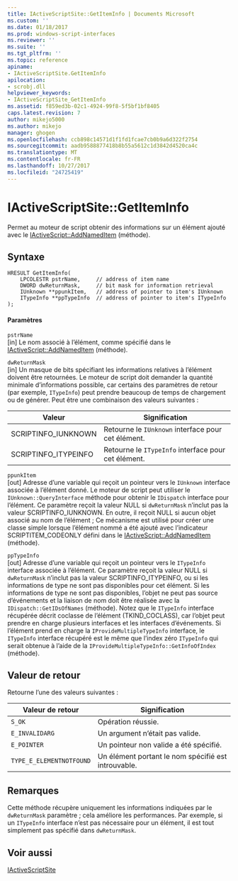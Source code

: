 ```yaml
---
title: IActiveScriptSite::GetItemInfo | Documents Microsoft
ms.custom: ''
ms.date: 01/18/2017
ms.prod: windows-script-interfaces
ms.reviewer: ''
ms.suite: ''
ms.tgt_pltfrm: ''
ms.topic: reference
apiname:
- IActiveScriptSite.GetItemInfo
apilocation:
- scrobj.dll
helpviewer_keywords:
- IActiveScriptSite_GetItemInfo
ms.assetid: f859ed3b-02c1-4924-99f8-5f5bf1bf8405
caps.latest.revision: 7
author: mikejo5000
ms.author: mikejo
manager: ghogen
ms.openlocfilehash: ccb898c14571d1f1fd1fcae7cb0b9a6d322f2754
ms.sourcegitcommit: aadb9588877418b8b55a5612c1d3842d4520ca4c
ms.translationtype: MT
ms.contentlocale: fr-FR
ms.lasthandoff: 10/27/2017
ms.locfileid: "24725419"
---
```

# <a name="iactivescriptsitegetiteminfo"></a>IActiveScriptSite::GetItemInfo
Permet au moteur de script obtenir des informations sur un élément ajouté avec le [IActiveScript::AddNamedItem](../../winscript/reference/iactivescript-addnameditem.md) (méthode).  
  
## <a name="syntax"></a>Syntaxe  
  
```  
HRESULT GetItemInfo(  
    LPCOLESTR pstrName,     // address of item name  
    DWORD dwReturnMask,     // bit mask for information retrieval  
    IUnknown **ppunkItem,   // address of pointer to item's IUnknown  
    ITypeInfo **ppTypeInfo  // address of pointer to item's ITypeInfo  
);  
```  
  
#### <a name="parameters"></a>Paramètres  
 `pstrName`  
 [in] Le nom associé à l’élément, comme spécifié dans le [IActiveScript::AddNamedItem](../../winscript/reference/iactivescript-addnameditem.md) (méthode).  
  
 `dwReturnMask`  
 [in] Un masque de bits spécifiant les informations relatives à l’élément doivent être retournées. Le moteur de script doit demander la quantité minimale d’informations possible, car certains des paramètres de retour (par exemple, `ITypeInfo`) peut prendre beaucoup de temps de chargement ou de générer. Peut être une combinaison des valeurs suivantes :  
  
|Valeur|Signification|  
|-----------|-------------|  
|SCRIPTINFO_IUNKNOWN|Retourne le `IUnknown` interface pour cet élément.|  
|SCRIPTINFO_ITYPEINFO|Retourne le `ITypeInfo` interface pour cet élément.|  
  
 `ppunkItem`  
 [out] Adresse d’une variable qui reçoit un pointeur vers le `IUnknown` interface associée à l’élément donné. Le moteur de script peut utiliser le `IUnknown::QueryInterface` méthode pour obtenir le `IDispatch` interface pour l’élément. Ce paramètre reçoit la valeur NULL si `dwReturnMask` n’inclut pas la valeur SCRIPTINFO_IUNKNOWN. En outre, il reçoit NULL si aucun objet associé au nom de l’élément ; Ce mécanisme est utilisé pour créer une classe simple lorsque l’élément nommé a été ajouté avec l’indicateur SCRIPTITEM_CODEONLY défini dans le [IActiveScript::AddNamedItem](../../winscript/reference/iactivescript-addnameditem.md) (méthode).  
  
 `ppTypeInfo`  
 [out] Adresse d’une variable qui reçoit un pointeur vers le `ITypeInfo` interface associée à l’élément. Ce paramètre reçoit la valeur NULL si `dwReturnMask` n’inclut pas la valeur SCRIPTINFO_ITYPEINFO, ou si les informations de type ne sont pas disponibles pour cet élément. Si les informations de type ne sont pas disponibles, l’objet ne peut pas source d’événements et la liaison de nom doit être réalisée avec la `IDispatch::GetIDsOfNames` (méthode). Notez que le `ITypeInfo` interface récupérée décrit coclasse de l’élément (TKIND_COCLASS), car l’objet peut prendre en charge plusieurs interfaces et les interfaces d’événements. Si l’élément prend en charge la `IProvideMultipleTypeInfo` interface, le `ITypeInfo` interface récupéré est le même que l’index zéro `ITypeInfo` qui serait obtenue à l’aide de la `IProvideMultipleTypeInfo::GetInfoOfIndex` (méthode).  
  
## <a name="return-value"></a>Valeur de retour  
 Retourne l’une des valeurs suivantes :  
  
|Valeur de retour|Signification|  
|------------------|-------------|  
|`S_OK`|Opération réussie.|  
|`E_INVALIDARG`|Un argument n’était pas valide.|  
|`E_POINTER`|Un pointeur non valide a été spécifié.|  
|`TYPE_E_ELEMENTNOTFOUND`|Un élément portant le nom spécifié est introuvable.|  
  
## <a name="remarks"></a>Remarques  
 Cette méthode récupère uniquement les informations indiquées par le `dwReturnMask` paramètre ; cela améliore les performances. Par exemple, si un `ITypeInfo` interface n’est pas nécessaire pour un élément, il est tout simplement pas spécifié dans `dwReturnMask`.  
  
## <a name="see-also"></a>Voir aussi  
 [IActiveScriptSite](../../winscript/reference/iactivescriptsite.md)